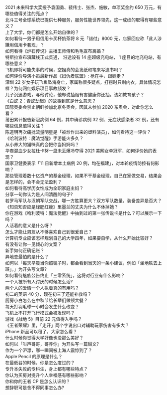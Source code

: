 2021 未来科学大奖授予袁国勇、裴伟士、张杰、施敏，单项奖金约 650 万元，有哪些值得关注的亮点？  
北斗三号全球系统已提供七种服务，服务性能世界领先，这一成绩的取得有哪些意义？  
上了大学，你们都是怎么开始自律的？  
如何看待一男子用信用卡买杯奶茶将 8 元「错付」8000 元，店家回应称「此人涉嫌用信用卡套现」？  
如何看待《炉石传说》主播王师傅和毛毛宣布离婚？  
特斯拉宣布滇藏线正式贯通， 沿途设有 14 座超级充电站， 1 座目的地充电站，有哪些意义？  
飞机即将可能失事的时候，空姐真的会发纸和笔来写遗书吗？  
如何评价导演小策最新作品《妇仇者联盟》: 枪在手，跟鹅走？  
深圳 22 岁女子玩飞鱼坠海身亡，家属称很多疑点，打捞时只剩内衣，具体情况怎样？为何网红娱乐项目事故频发？  
儿子沉迷游戏，与他讨论，他却说抽烟有害健康你还抽。该如教育孩子？  
《白蛇 2：青蛇劫起》的故事到底是什么意思？  
国际奥委会禁止朝鲜参加北京冬奥会，因其未参加 2020 东奥会，对此你怎么看？  
莆田累计报告新冠病例 64 例，其中确诊病例 32 例、无症状感染者 32 例，还有哪些信息值得关注？  
陈道明再次痛批流量明星是「被炒作出来的塑料演员」，如何看待这一评价？  
《哈利波特：魔法觉醒》手游能火多久？  
从小养大的猫咪真的会把你当妈妈吗？  
华裔混血少女拉杜卡努一盘未丢爆冷夺得 2021 美网女单冠军，如何评价她的表现？  
国家卫健委表示「11 日新增本土病例 20 例，均在福建」，对本轮疫情防控有何影响？  
那些管理着数十亿资产的基金经理，如果不干基金经理，自己在家做交易，结果会是怎样的，会不会无法盈利？  
如何看待高学历女性成为全职家庭主妇？  
分享一句你认为是人间清醒的句子?  
若罗马军队与汉朝军队交战，哪一方胜算更大？双方军队数量，装备差异是否大？  
《知否知否应是绿肥红瘦》里墨兰的丈夫为什么不休掉她？  
你在游戏《哈利波特：魔法觉醒》中抽到过的第一张传说卡是什么？可以展示一下吗？  
人活着的意义是什么呀？  
怎么才能让男友从不够喜欢自己到很爱自己？  
计算机专业应该怎样规划自己的大学四年，如果要自学，从什么开始比较好？  
有没有让你一见倾心的文案？  
新手如何正确记账？  
异地恋最怕的是什么？  
如何以「每天早晨当你照镜子时，都会看到当天的一条小建议，例如「坐地铁去上班」。」为开头写文章?  
如何看待魅族公告终止「三零系统」，这将对行业有什么影响？  
一个人被所有人讨厌的时候怎么活?  
两个人的爱情一个人执着真的有用吗？  
初二的英语 40 分，现在初三了还能补救吗？  
厨房小白怎么在中秋节给长辈们做顿大餐？  
每天打羽毛球一小时会发生什么改变？  
飞机上不打开飞行模式会被发现吗？  
游戏《战地 5》目前 22 元值得入手吗？  
《王者荣耀》里，「走开」两个字说出口对辅助玩家伤害有多大？  
iPhone 新品可以租了，大家怎么看？  
什么时候你觉得大学好像也没那么美好？  
如何以「叫声哥哥，哥养你」为开头写一篇甜文?  
作为一个沪漂，哪一瞬间被上海人震惊到了？  
Apple Pencil 的原理是什么？  
在最低谷的时候，你是怎么度过的？  
专升本失败的专科生，身上都有哪些特点？  
你认为买房对提升个人幸福感有哪些影响？  
你和你的王者 CP 是怎么认识的？  
想辞职可是舍不得同事怎么办?  
